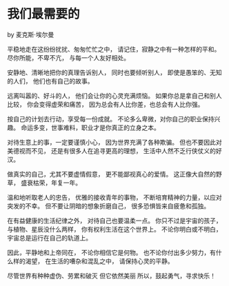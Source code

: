 # 我们最需要的

by 麦克斯·埃尔曼

平稳地走在这纷纷扰扰、匆匆忙忙之中，
请记住，寂静之中有一种怎样的平和。
尽你所能，不卑不亢，
与每一个人友好相处。

安静地、清晰地把你的真理告诉别人，
同时也要倾听别人，
即使是愚笨的、无知的人们，
他们也有自己的故事。

远离叫嚣的、好斗的人，
他们会让你的心灵充满烦恼。
如果你总是拿自己和别人比较，
你会变得虚荣和痛苦，
因为总会有人比你差，也总会有人比你强。

按自己的计划去行动，享受每一份成就。
不论多么卑微，对你自己的职业保持兴趣。
命运多变，世事难料，职业才是你真正的立身之本。

对待生意上的事，一定要谨慎小心，
因为世界充满了各种欺骗。
但也不要因此对美德视而不见，
还是有很多人在追寻更高的理想，
生活中人然不乏行侠仗义的好汉。

做真实的自己，尤其不要虚情假意，
更不能鄙视真心的爱情。
这正像大自然的野草，
盛衰枯荣，年复一年。

温和地听取老人的忠告，
优雅的接收青年的事物，
不断培育精神的力量，以应对突发的不幸。
但不要让阴暗的想象折磨自己，
很多恐惧皆来自疲惫和孤独。

在有益健康的生活纪律之外，
对待自己也要温柔一点。
你只不过是宇宙的孩子，
与植物、星辰没什么两样，
你有权利生活在这个世界上。
不论你明白或不明白，
宇宙总是运行在自己的轨道上。

因此，平静地和上帝同在，
不论你相信它是何物。
也不论你付出多少努力，有什么样的渴望，
在生活的嘈杂和混乱之中，
请保持心灵的平静。
 
尽管世界有种种虚伪、劳累和破灭
但它依然美丽
所以，鼓起勇气，寻求快乐！
